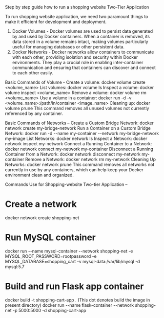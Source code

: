 Step by step guide how to run a shopping website Two-Tier Application

To run shopping website application, we need two paramount things to make it efficient for development and deployment.
1.	Docker Volumes - Docker volumes are used to persist data generated by and used by Docker containers. When a container is removed, its data stored in a volume remains intact, making volumes particularly useful for managing databases or other persistent data.
2.	Docker Networks - Docker networks allow containers to communicate with each other, providing isolation and security within Docker environments. They play a crucial role in enabling inter-container communication and ensuring that containers can discover and connect to each other easily.

Basic Commands of Volume - 
Create a volume: docker volume create <volume_name>
List volumes: docker volume ls
Inspect a volume: docker volume inspect <volume_name>
Remove a volume: docker volume rm <volume_name>
Use a volume in a container: docker run -d -v <volume_name>:/path/in/container <image_name>
Cleaning up: docker volume prune 
This command removes all unused volumes not currently referenced by any container.

Basic Commands of Networks – 
Create a Custom Bridge Network: docker network create my-bridge-network
Run a Container on a Custom Bridge Network: docker run -d --name my-container --network my-bridge-network my-image
List Networks: docker network ls
Inspect a Network: docker network inspect my-network
Connect a Running Container to a Network: docker network connect my-network my-container
Disconnect a Running Container from a Network: docker network disconnect my-network my-container
Remove a Network: docker network rm my-network
Cleaning Up Networks: docker network prune
This command removes all networks not currently in use by any containers, which can help keep your Docker environment clean and organized.

Commands Use for Shopping-website Two-tier Application – 
# Create a network
docker network create shopping-net
# Run MySQL container
docker run --name mysql-container --network shopping-net -e MYSQL_ROOT_PASSWORD=rootpassword -e MYSQL_DATABASE=shopping_cart -v mysql-data:/var/lib/mysql -d mysql:5.7
# Build and run Flask app container
docker build -t shopping-cart-app . (This dot denotes build the image in present directory) 
docker run --name flask-container --network shopping-net -p 5000:5000 -d shopping-cart-app
